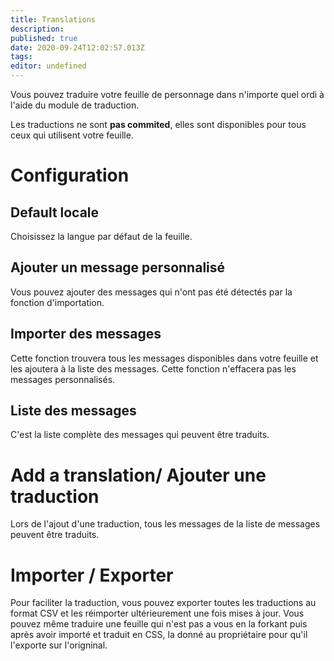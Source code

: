 ```yaml
---
title: Translations
description: 
published: true
date: 2020-09-24T12:02:57.013Z
tags: 
editor: undefined
---
```


Vous pouvez traduire votre feuille de personnage dans n'importe quel ordi à l'aide du module de traduction.

Les traductions ne sont **pas commited**, elles sont disponibles pour tous ceux qui utilisent votre feuille.

# Configuration
## Default locale
Choisissez la langue par défaut de la feuille.

## Ajouter un message personnalisé
Vous pouvez ajouter des messages qui n'ont pas été détectés par la fonction d'importation.

## Importer des messages
Cette fonction trouvera tous les messages disponibles dans votre feuille et les ajoutera à la liste des messages. Cette fonction n'effacera pas les messages personnalisés.

## Liste des messages
C'est la liste complète des messages qui peuvent être traduits.

# Add a translation/ Ajouter une traduction
Lors de l'ajout d'une traduction, tous les messages de la liste de messages peuvent être traduits.

# Importer / Exporter
Pour faciliter la traduction, vous pouvez exporter toutes les traductions au format CSV et les réimporter ultérieurement une fois mises à jour. Vous pouvez même traduire une feuille qui n'est pas a vous en la forkant puis après avoir importé et traduit en CSS, la donné au propriétaire pour qu'il l'exporte sur l'origninal.
